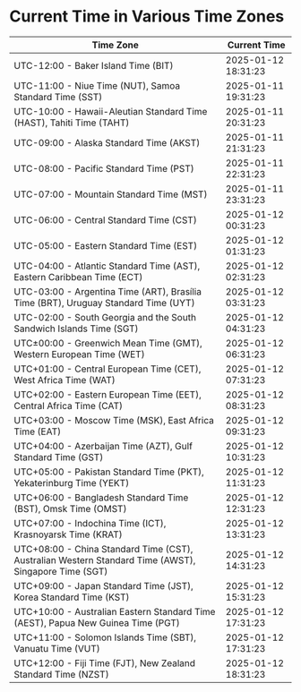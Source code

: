 # Current Time in Various Time Zones

| Time Zone | Current Time |
|-----------|--------------|
| UTC-12:00 - Baker Island Time (BIT) | 2025-01-12 18:31:23 |
| UTC-11:00 - Niue Time (NUT), Samoa Standard Time (SST) | 2025-01-11 19:31:23 |
| UTC-10:00 - Hawaii-Aleutian Standard Time (HAST), Tahiti Time (TAHT) | 2025-01-11 20:31:23 |
| UTC-09:00 - Alaska Standard Time (AKST) | 2025-01-11 21:31:23 |
| UTC-08:00 - Pacific Standard Time (PST) | 2025-01-11 22:31:23 |
| UTC-07:00 - Mountain Standard Time (MST) | 2025-01-11 23:31:23 |
| UTC-06:00 - Central Standard Time (CST) | 2025-01-12 00:31:23 |
| UTC-05:00 - Eastern Standard Time (EST) | 2025-01-12 01:31:23 |
| UTC-04:00 - Atlantic Standard Time (AST), Eastern Caribbean Time (ECT) | 2025-01-12 02:31:23 |
| UTC-03:00 - Argentina Time (ART), Brasília Time (BRT), Uruguay Standard Time (UYT) | 2025-01-12 03:31:23 |
| UTC-02:00 - South Georgia and the South Sandwich Islands Time (SGT) | 2025-01-12 04:31:23 |
| UTC±00:00 - Greenwich Mean Time (GMT), Western European Time (WET) | 2025-01-12 06:31:23 |
| UTC+01:00 - Central European Time (CET), West Africa Time (WAT) | 2025-01-12 07:31:23 |
| UTC+02:00 - Eastern European Time (EET), Central Africa Time (CAT) | 2025-01-12 08:31:23 |
| UTC+03:00 - Moscow Time (MSK), East Africa Time (EAT) | 2025-01-12 09:31:23 |
| UTC+04:00 - Azerbaijan Time (AZT), Gulf Standard Time (GST) | 2025-01-12 10:31:23 |
| UTC+05:00 - Pakistan Standard Time (PKT), Yekaterinburg Time (YEKT) | 2025-01-12 11:31:23 |
| UTC+06:00 - Bangladesh Standard Time (BST), Omsk Time (OMST) | 2025-01-12 12:31:23 |
| UTC+07:00 - Indochina Time (ICT), Krasnoyarsk Time (KRAT) | 2025-01-12 13:31:23 |
| UTC+08:00 - China Standard Time (CST), Australian Western Standard Time (AWST), Singapore Time (SGT) | 2025-01-12 14:31:23 |
| UTC+09:00 - Japan Standard Time (JST), Korea Standard Time (KST) | 2025-01-12 15:31:23 |
| UTC+10:00 - Australian Eastern Standard Time (AEST), Papua New Guinea Time (PGT) | 2025-01-12 17:31:23 |
| UTC+11:00 - Solomon Islands Time (SBT), Vanuatu Time (VUT) | 2025-01-12 17:31:23 |
| UTC+12:00 - Fiji Time (FJT), New Zealand Standard Time (NZST) | 2025-01-12 18:31:23 |
